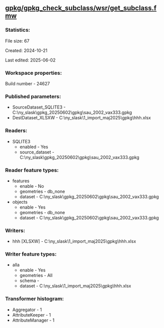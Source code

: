 ﻿## [gpkg/gpkg_check_subclass/wsr/get_subclass.fmw](https://github.com/kicki58/kix_working_dir/blob/master/gpkg/gpkg_check_subclass/wsr/get_subclass.fmw)

### Statistics:
File size: 67

Created: 2024-10-21

Last edited: 2025-06-02


### Workspace properties:
Build number    - 24627

### Published parameters:
*  SourceDataset_SQLITE3    -   C:\ny_slask\gpkg_20250602\gpkg\sau_2002_vax333.gpkg
*  DestDataset_XLSXW    -   C:\ny_slask\1_import_maj2025\gpkg\hhh.xlsx

### Readers:
*  SQLITE3
    * enabled    -  Yes
    * source_dataset    -   C:\ny_slask\gpkg_20250602\gpkg\sau_2002_vax333.gpkg

### Reader feature types:
*  features
    * enable - No
    * geometries - db_none
    * dataset - C:\ny_slask\gpkg_20250602\gpkg\sau_2002_vax333.gpkg
*  objects
    * enable - Yes
    * geometries - db_none
    * dataset - C:\ny_slask\gpkg_20250602\gpkg\sau_2002_vax333.gpkg


### Writers:
*  hhh [XLSXW]    -   C:\ny_slask\1_import_maj2025\gpkg\hhh.xlsx

### Writer feature types:
*  alla
    * enable - Yes
    * geometries - All
    * schema - 
    * dataset - C:\ny_slask\1_import_maj2025\gpkg\hhh.xlsx

### Transformer histogram:
*  Aggregator    -   1
*  AttributeKeeper    -   1
*  AttributeManager    -   1

